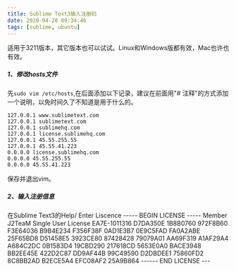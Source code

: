 ```yaml
---
title: Sublime Text3输入注册码
date: 2020-04-28 09:34:46
tags: [sublime, ubuntu]
---
```


适用于3211版本，其它版本也可以试试。Linux和Windows版都有效，Mac也许也有效。

##### 1、修改hosts文件
先`sudo vim /etc/hosts`,在后面添加以下记录，建议在前面用"# 注释"的方式添加一个说明，以免时间久了不知道是用于什么的。

<!--More-->

```
127.0.0.1 www.sublimetext.com
127.0.0.1 sublimetext.com
127.0.0.1 sublimehq.com
127.0.0.1 license.sublimehq.com
127.0.0.1 45.55.255.55
127.0.0.1 45.55.41.223
0.0.0.0 license.sublimehq.com
0.0.0.0 45.55.255.55
0.0.0.0 45.55.41.223
```

保存并退出vim。

##### 2、输入注册信息

在Sublime Text3的Help/ Enter Liscence
----- BEGIN LICENSE -----
Member J2TeaM
Single User License
EA7E-1011316
D7DA350E 1B8B0760 972F8B60 F3E64036
B9B4E234 F356F38F 0AD1E3B7 0E9C5FAD
FA0A2ABE 25F65BD8 D51458E5 3923CE80
87428428 79079A01 AA69F319 A1AF29A4
A684C2DC 0B1583D4 19CBD290 217618CD
5653E0A0 BACE3948 BB2EE45E 422D2C87
DD9AF44B 99C49590 D2DBDEE1 75860FD2
8C8BB2AD B2ECE5A4 EFC08AF2 25A9B864
------ END LICENSE ---

